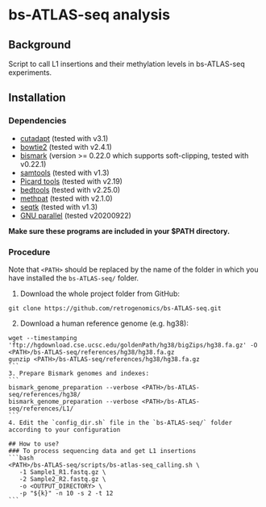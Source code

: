 # bs-ATLAS-seq analysis
## Background
Script to call L1 insertions and their methylation levels in bs-ATLAS-seq experiments.

## Installation
### Dependencies
- [cutadapt](https://github.com/marcelm/cutadapt) (tested with v3.1)
- [bowtie2](http://bowtie-bio.sourceforge.net/bowtie2/index.shtml) (tested with v2.4.1)
- [bismark](https://github.com/FelixKrueger/Bismark) (version >= 0.22.0 which supports soft-clipping, tested with v0.22.1)
- [samtools](http://www.htslib.org) (tested with v1.3)
- [Picard tools](http://broadinstitute.github.io/picard/) (tested with v2.19)
- [bedtools](https://github.com/arq5x/bedtools2) (tested with v2.25.0)
- [methpat](https://bjpop.github.io/methpat/) (tested with v2.1.0)
- [seqtk](https://github.com/lh3/seqtk) (tested with v1.3)
- [GNU parallel](https://www.gnu.org/software/parallel/) (tested v20200922)

**Make sure these programs are included in your $PATH directory.**

### Procedure
Note that `<PATH>` should be replaced by the name of the folder in which you have installed the `bs-ATLAS-seq/` folder.

1. Download the whole project folder from GitHub:
```
git clone https://github.com/retrogenomics/bs-ATLAS-seq.git
```
2. Download a human reference genome (e.g. hg38):
````
wget --timestamping 'ftp://hgdownload.cse.ucsc.edu/goldenPath/hg38/bigZips/hg38.fa.gz' -O <PATH>/bs-ATLAS-seq/references/hg38/hg38.fa.gz
gunzip <PATH>/bs-ATLAS-seq/references/hg38/hg38.fa.gz
```
3. Prepare Bismark genomes and indexes:
```
bismark_genome_preparation --verbose <PATH>/bs-ATLAS-seq/references/hg38/
bismark_genome_preparation --verbose <PATH>/bs-ATLAS-seq/references/L1/
```
4. Edit the `config_dir.sh` file in the `bs-ATLAS-seq/` folder according to your configuration

## How to use?
### To process sequencing data and get L1 insertions
```bash
<PATH>/bs-ATLAS-seq/scripts/bs-atlas-seq_calling.sh \
   -1 Sample1_R1.fastq.gz \
   -2 Sample2_R2.fastq.gz \
   -o <OUTPUT_DIRECTORY> \
   -p "${k}" -n 10 -s 2 -t 12
```
